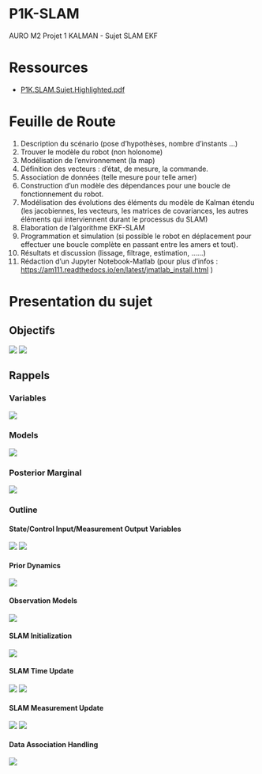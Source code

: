 # P1K-SLAM
AURO M2 Projet 1 KALMAN - Sujet SLAM EKF

# Ressources

- [P1K.SLAM.Sujet.Highlighted.pdf](https://raw.githubusercontent.com/TunnARK/P1K-SLAM/assets/P1K.SLAM.Sujet.Highlighted.pdf)

# Feuille de Route

1. Description du scénario (pose d’hypothèses, nombre d’instants …)
2. Trouver le modèle du robot (non holonome)
3. Modélisation de l’environnement (la map)
4. Définition des vecteurs : d’état, de mesure, la commande.
5. Association de données (telle mesure pour telle amer)
6. Construction d’un modèle des dépendances pour une boucle de
fonctionnement du robot.
7. Modélisation des évolutions des éléments du modèle de Kalman étendu
(les jacobiennes, les vecteurs, les matrices de covariances, les autres
éléments qui interviennent durant le processus du SLAM)
8. Elaboration de l’algorithme EKF-SLAM
9. Programmation et simulation (si possible le robot en déplacement pour
effectuer une boucle complète en passant entre les amers et tout).
10. Résultats et discussion (lissage, filtrage, estimation, ……)
11. Rédaction d’un Jupyter Notebook-Matlab (pour plus d’infos :
https://am111.readthedocs.io/en/latest/jmatlab_install.html )

# Presentation du sujet

## Objectifs

![](/assets/images/P1K.SLAM.SujetObjectifs.png)
![](/assets/images/P1K.SLAM.SujetProblemDef.png)

## Rappels

### Variables

![](/assets/images/P1K.SLAM.SujetRappelVariables.png)

### Models

![](/assets/images/P1K.SLAM.SujetRappelModels.png)

### Posterior Marginal

![](/assets/images/P1K.SLAM.SujetRappelPostMargin.png)

### Outline

#### State/Control Input/Measurement Output Variables

![](/assets/images/P1K.SLAM.SujetRappelStateVars.png)
![](/assets/images/P1K.SLAM.SujetRappelStateVars2.png)

#### Prior Dynamics

![](/assets/images/P1K.SLAM.SujetRappelPriorDynamics.png)

#### Observation Models

![](/assets/images/P1K.SLAM.SujetRappelObsModels.png)

#### SLAM Initialization

![](/assets/images/P1K.SLAM.SujetRappelInitialization.png)

#### SLAM Time Update

![](/assets/images/P1K.SLAM.SujetRappelTimeUpdate.png)
![](/assets/images/P1K.SLAM.SujetRappelTimeUpdate2.png)

#### SLAM Measurement Update

![](/assets/images/P1K.SLAM.SujetRappelMeasUpdate.png)
![](/assets/images/P1K.SLAM.SujetRappelMeasUpdate2.png)

#### Data Association Handling

![](/assets/images/P1K.SLAM.SujetRappelDataAssociation.png)

